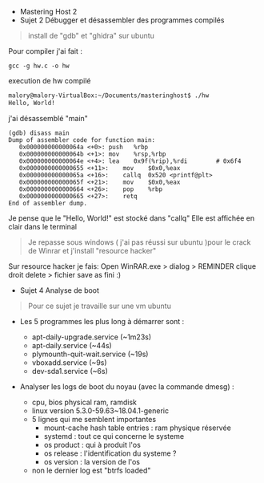 * Mastering Host 2
* Sujet 2 Débugger et désassembler des programmes compilés

> install de "gdb" et "ghidra" sur ubuntu

Pour compiler j'ai fait :
```
gcc -g hw.c -o hw
```

execution de hw compilé
```bash
malory@malory-VirtualBox:~/Documents/masteringhost$ ./hw
Hello, World!
```

j'ai désassemblé "main"
```
(gdb) disass main
Dump of assembler code for function main:
   0x000000000000064a <+0>:	push   %rbp
   0x000000000000064b <+1>:	mov    %rsp,%rbp
   0x000000000000064e <+4>:	lea    0x9f(%rip),%rdi        # 0x6f4
   0x0000000000000655 <+11>:	mov    $0x0,%eax
   0x000000000000065a <+16>:	callq  0x520 <printf@plt>
   0x000000000000065f <+21>:	mov    $0x0,%eax
   0x0000000000000664 <+26>:	pop    %rbp
   0x0000000000000665 <+27>:	retq   
End of assembler dump.
```
Je pense que le "Hello, World!" est stocké dans "callq"
Elle est affichée en clair dans le terminal

> Je repasse sous windows ( j'ai pas réussi sur ubuntu )pour le crack de Winrar et j'install "resource hacker"

Sur resource hacker je fais:
Open WinRAR.exe > dialog > REMINDER clique droit delete > fichier save as
fini :)

* Sujet 4 Analyse de boot

> Pour ce sujet je travaille sur une vm ubuntu

- Les 5 programmes les plus long à démarrer sont :
    - apt-daily-upgrade.service (~1m23s)
    - apt-daily.service (~44s)
    - plymounth-quit-wait.service (~19s)
    - vboxadd.service (~9s)
    - dev-sda1.service (~6s)


- Analyser les logs de boot du noyau (avec la commande dmesg) :
    - cpu, bios physical ram, ramdisk
    - linux version 5.3.0-59.63~18.04.1-generic
    - 5 lignes qui me semblent importantes
        - mount-cache hash table entries : ram physique réservée
        - systemd : tout ce qui concerne le systeme
        - os product : qui à produit l'os
        - os release : l'identification du systeme ?
        - os version : la version de l'os
    - non le dernier log est "btrfs loaded"
